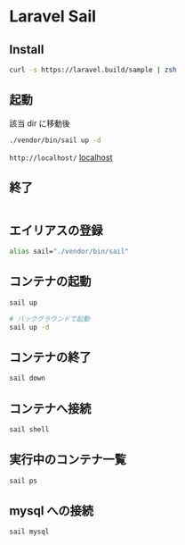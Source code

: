 # Laravel Sail

## Install

```zsh
curl -s https://laravel.build/sample | zsh
```

## 起動

該当 dir に移動後

```zsh
./vendor/bin/sail up -d
```

`http://localhost/`
[localhost](learn-laravel/learn-sail/public/sail-up-localhost.png)

## 終了

```zsh

```

## エイリアスの登録

```zsh
alias sail="./vendor/bin/sail"
```

## コンテナの起動

```zsh
sail up

# バックグラウンドで起動
sail up -d
```

## コンテナの終了

```zsh
sail down
```

## コンテナへ接続

```zsh
sail shell
```

## 実行中のコンテナ一覧

```zsh
sail ps
```

## mysql への接続

```zsh
sail mysql
```

##
